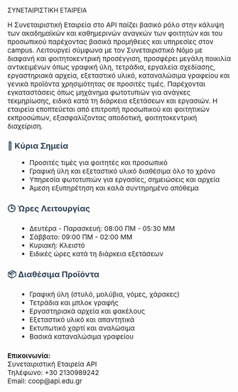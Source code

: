 ΣΥΝΕΤΑΙΡΙΣΤΙΚΗ ΕΤΑΙΡΕΙΑ


  <p style="font-size: 15px;">
    Η Συνεταιριστική Εταιρεία στο API παίζει βασικό ρόλο στην κάλυψη των ακαδημαϊκών και καθημερινών αναγκών των φοιτητών και του προσωπικού παρέχοντας βασικά προμήθειες και υπηρεσίες στον campus. Λειτουργεί σύμφωνα με τον Συνεταιριστικό Νόμο με διαφανή και φοιτητοκεντρική προσέγγιση, προσφέρει μεγάλη ποικιλία αντικειμένων όπως γραφική ύλη, τετράδια, εργαλεία σχεδίασης, εργαστηριακά αρχεία, εξεταστικό υλικό, καταναλώσιμα γραφείου και γενικά προϊόντα χρησιμότητας σε προσιτές τιμές. Παρέχονται εγκαταστάσεις όπως μηχάνημα φωτοτυπιών για ανάγκες τεκμηρίωσης, ειδικά κατά τη διάρκεια εξετάσεων και εργασιών. Η εταιρεία εποπτεύεται από επιτροπή προσωπικού και φοιτητικών εκπροσώπων, εξασφαλίζοντας αποδοτική, φοιτητοκεντρική διαχείριση.

  </p>

</div>

  <h3 style="margin-top: 1.5rem; color: #2c3e50; font-size:18px;">📌 Κύρια Σημεία</h3>
  <ul style="margin-left: 1.5rem;font-size:15px;">
    <li>Προσιτές τιμές για φοιτητές και προσωπικό</li>
    <li>Γραφική ύλη και εξεταστικό υλικό διαθέσιμα όλο το χρόνο</li>
    <li>Υπηρεσία φωτοτυπιών για εργασίες, σημειώσεις και αρχεία</li>
    <li>Άμεση εξυπηρέτηση και καλά συντηρημένο απόθεμα</li>
  </ul>

  <h3 style="margin-top: 1.5rem; color: #2c3e50;font-size:18px;">🕒 Ώρες Λειτουργίας</h3>
  <ul style="margin-left: 1.5rem;font-size:15px;">
    <li>Δευτέρα - Παρασκευή: 08:00 ΠΜ - 05:30 ΜΜ</li>
    <li>Σάββατο: 09:00 ΠΜ - 02:00 ΜΜ</li>
    <li>Κυριακή: Κλειστό</li>
    <li>Ειδικές ώρες κατά τη διάρκεια εξετάσεων</li>
  </ul>

  <h3 style="margin-top: 1.5rem; color: #2c3e50;font-size:18px;">📦 Διαθέσιμα Προϊόντα</h3>
  <ul style="margin-left: 1.5rem;font-size:15px;">
    <li>Γραφική ύλη (στυλό, μολύβια, γόμες, χάρακες)</li>
    <li>Τετράδια και μπλοκ γραφής</li>
    <li>Εργαστηριακά αρχεία και φακέλους</li>
    <li>Εξεταστικό υλικό και απαντητικά</li>
    <li>Εκτυπωτικό χαρτί και αναλώσιμα</li>
    <li>Βασικά καταναλώσιμα γραφείου</li>
  </ul>

  <p style="font-size: 15px; margin-top: 1.5rem;">
    <strong>Επικοινωνία:</strong><br/>
    Συνεταιριστική Εταιρεία API<br/>
    Τηλέφωνο: +30 2130989242<br/>
    Email: coop@api.edu.gr
  </p>
